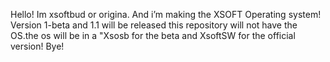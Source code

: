 Hello! Im xsoftbud or origina. And i’m making the XSOFT Operating system! Version 1-beta and 1.1 will be released this repository will not have the OS.the os will be in a "Xsosb for the beta and XsoftSW for the official version! Bye!
